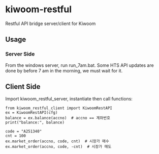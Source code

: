 # kiwoom-restful
Restful API bridge server/client for Kiwoom

## Usage

### Server Side

From the windows server, run run_7am.bat.
Some HTS API updates are done by before 7 am in the morning,
we must wait for it.

## Client Side

Import kiwoom_restful_server, instantiate then call functions:

```
from kiwoom_restful_client import KiwoomRestAPI
ex = KiwoomRestAPI(cfg)
balance = ex.balance(accno)  # accno == 계좌번호
print("balance:", balance)

code = "A251340"
cnt = 100
ex.market_order(accno, code, cnt)  # 시장가 매수
ex.market_order(accno, code, -cnt)  # 시장가 매도
```
